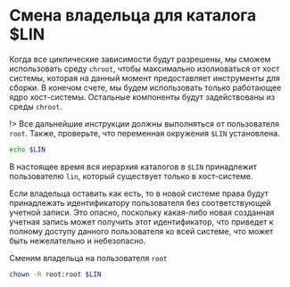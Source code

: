 # Смена владельца для каталога $LIN

Когда все циклические зависимости будут разрешены, мы сможем использовать среду ``chroot``, чтобы максимально изолиоваться от хост системы, которая на данный момент предоставляет инструменты для сборки. В конечом счете, мы будем использовать только работающее ядро хост-системы. Остальные компоненты будут задействованы из среды ``chroot``.


!> Все дальнейшие инструкции должны выполняться от пользователя ``root``. Также, проверьте, что переменная окружения ``$LIN`` установлена.

```bash
echo $LIN
```

В настоящее время вся иерархия каталогов в ``$LIN`` принадлежит пользователю ``lin``, который существует только в хост-системе.

Если владельца оставить как есть, то в новой системе права будут принадлежать идентификатору пользователя без соответствующей учетной записи. Это опасно, поскольку какая-либо новая созданная учетная запись может получить этот идентификатор, что приведет к полному доступу данного пользователя ко всей системе, что может быть нежелательно и небезопасно.


Сменим владельца на пользователя ``root``

```bash
chown -R root:root $LIN
```
